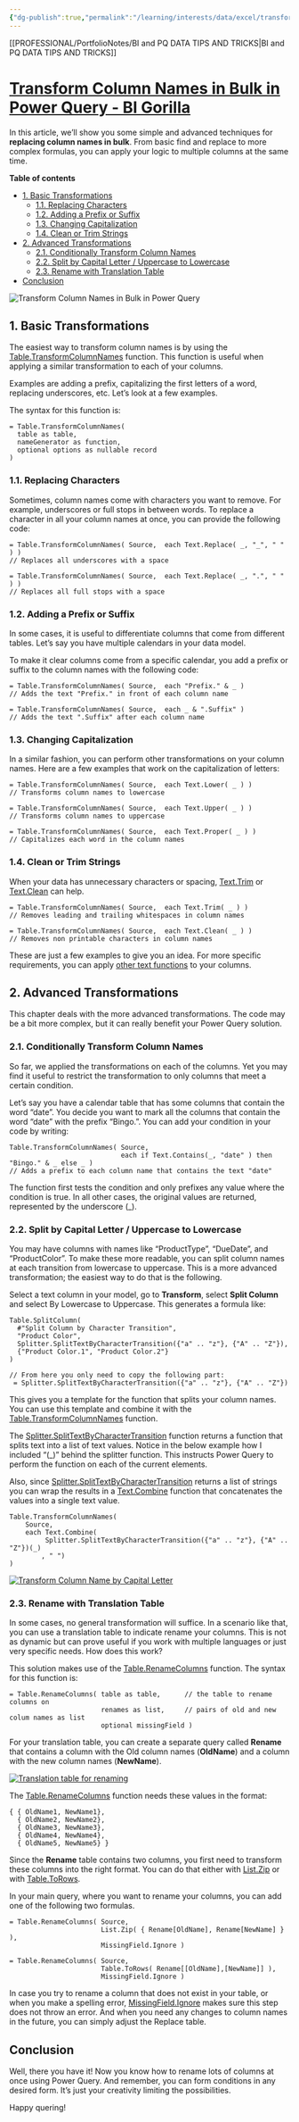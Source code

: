 ```yaml
---
{"dg-publish":true,"permalink":"/learning/interests/data/excel/transform-column-names-in-bulk-in-power-query-bi-gorilla/","tags":["Power_query","Data"],"noteIcon":""}
---
```


[[PROFESSIONAL/PortfolioNotes/BI and PQ DATA TIPS AND TRICKS\|BI and PQ DATA TIPS AND TRICKS]]
# [Transform Column Names in Bulk in Power Query - BI Gorilla](https://gorilla.bi/power-query/transform-column-names/)

In this article, we’ll show you some simple and advanced techniques for **replacing column names in bulk**. From basic find and replace to more complex formulas, you can apply your logic to multiple columns at the same time.

**Table of contents**

-   [1\. Basic Transformations](https://gorilla.bi/power-query/transform-column-names/#basic-transformations)
    -   [1.1. Replacing Characters](https://gorilla.bi/power-query/transform-column-names/#replacing-characters)
    -   [1.2. Adding a Prefix or Suffix](https://gorilla.bi/power-query/transform-column-names/#prefix-and-suffix)
    -   [1.3. Changing Capitalization](https://gorilla.bi/power-query/transform-column-names/#capitalization)
    -   [1.4. Clean or Trim Strings](https://gorilla.bi/power-query/transform-column-names/#clean-or-trim)
-   [2\. Advanced Transformations](https://gorilla.bi/power-query/transform-column-names/#advanced-transformations)
    -   [2.1. Conditionally Transform Column Names](https://gorilla.bi/power-query/transform-column-names/#conditionally-rename)
    -   [2.2. Split by Capital Letter / Uppercase to Lowercase](https://gorilla.bi/power-query/transform-column-names/#uppercase-to-lowercase)
    -   [2.3. Rename with Translation Table](https://gorilla.bi/power-query/transform-column-names/#custom-renaming)
-   [Conclusion](https://gorilla.bi/power-query/transform-column-names/#conclusion)

![Transform Column Names in Bulk in Power Query](Transform%20Column%20Names%20in%20Bulk%20in%20Power%20Query.webp)

## 1\. Basic Transformations

The easiest way to transform column names is by using the [Table.TransformColumnNames](https://powerquery.how/table-transformcolumnnames/) function. This function is useful when applying a similar transformation to each of your columns.

Examples are adding a prefix, capitalizing the first letters of a word, replacing underscores, etc. Let’s look at a few examples.

The syntax for this function is:

```
= Table.TransformColumnNames(
  table as table, 
  nameGenerator as function, 
  optional options as nullable record
)
```

### 1.1. Replacing Characters

Sometimes, column names come with characters you want to remove. For example, underscores or full stops in between words. To replace a character in all your column names at once, you can provide the following code:

```
= Table.TransformColumnNames( Source,  each Text.Replace( _, "_", " " ) )
// Replaces all underscores with a space

= Table.TransformColumnNames( Source,  each Text.Replace( _, ".", " " ) )
// Replaces all full stops with a space
```

### 1.2. Adding a Prefix or Suffix

In some cases, it is useful to differentiate columns that come from different tables. Let’s say you have multiple calendars in your data model.

To make it clear columns come from a specific calendar, you add a prefix or suffix to the column names with the following code:

```
= Table.TransformColumnNames( Source,  each "Prefix." & _ )
// Adds the text "Prefix." in front of each column name

= Table.TransformColumnNames( Source,  each _ & ".Suffix" )
// Adds the text ".Suffix" after each column name
```

### 1.3. Changing Capitalization

In a similar fashion, you can perform other transformations on your column names. Here are a few examples that work on the capitalization of letters:

```
= Table.TransformColumnNames( Source,  each Text.Lower( _ ) )
// Transforms column names to lowercase

= Table.TransformColumnNames( Source,  each Text.Upper( _ ) )
// Transforms column names to uppercase

= Table.TransformColumnNames( Source,  each Text.Proper( _ ) )
// Capitalizes each word in the column names
```

### 1.4. Clean or Trim Strings

When your data has unnecessary characters or spacing, [Text.Trim](https://powerquery.how/text-trim/) or [Text.Clean](https://powerquery.how/text-clean/) can help.

```
= Table.TransformColumnNames( Source,  each Text.Trim( _ ) )
// Removes leading and trailing whitespaces in column names

= Table.TransformColumnNames( Source,  each Text.Clean( _ ) )
// Removes non printable characters in column names
```

These are just a few examples to give you an idea. For more specific requirements, you can apply [other text functions](https://gorilla.bi/power-query/text-functions/) to your columns.

## 2\. Advanced Transformations

This chapter deals with the more advanced transformations. The code may be a bit more complex, but it can really benefit your Power Query solution.

### 2.1. Conditionally Transform Column Names

So far, we applied the transformations on each of the columns. Yet you may find it useful to restrict the transformation to only columns that meet a certain condition.

Let’s say you have a calendar table that has some columns that contain the word “date”. You decide you want to mark all the columns that contain the word “date” with the prefix “Bingo.”. You can add your condition in your code by writing:

```
Table.TransformColumnNames( Source,
                            each if Text.Contains(_, "date" ) then "Bingo." & _ else _ )
// Adds a prefix to each column name that contains the text "date" 
```

The function first tests the condition and only prefixes any value where the condition is true. In all other cases, the original values are returned, represented by the underscore (\_).

### 2.2. Split by Capital Letter / Uppercase to Lowercase

You may have columns with names like “ProductType”, “DueDate”, and “ProductColor”. To make these more readable, you can split column names at each transition from lowercase to uppercase. This is a more advanced transformation; the easiest way to do that is the following.

Select a text column in your model, go to **Transform**, select **Split Column** and select By Lowercase to Uppercase. This generates a formula like:

```
Table.SplitColumn(
  #"Split Column by Character Transition",
  "Product Color",
  Splitter.SplitTextByCharacterTransition({"a" .. "z"}, {"A" .. "Z"}),
  {"Product Color.1", "Product Color.2"}
)

// From here you only need to copy the following part: 
 = Splitter.SplitTextByCharacterTransition({"a" .. "z"}, {"A" .. "Z"})
```

This gives you a template for the function that splits your column names. You can use this template and combine it with the [Table.TransformColumnNames](https://powerquery.how/table-transformcolumnnames/) function.

The [Splitter.SplitTextByCharacterTransition](https://powerquery.how/splitter-splittextbycharactertransition/) function returns a function that splits text into a list of text values. Notice in the below example how I included “(\_)” behind the splitter function. This instructs Power Query to perform the function on each of the current elements.

Also, since [Splitter.SplitTextByCharacterTransition](https://powerquery.how/splitter-splittextbycharactertransition/) returns a list of strings you can wrap the results in a [Text.Combine](https://powerquery.how/text-combine/) function that concatenates the values into a single text value.

```
Table.TransformColumnNames(
    Source, 
    each Text.Combine(
         Splitter.SplitTextByCharacterTransition({"a" .. "z"}, {"A" .. "Z"})(_)
        , " ")
)
```

[![Transform Column Name by Capital Letter](Transform%20Column%20Name%20by%20Capital%20Letter.png)](https://gorilla.bi/wp-content/uploads/2022/07/Transform-Column-Names-Lowercase-to-Uppercase.png)

### 2.3. Rename with Translation Table

In some cases, no general transformation will suffice. In a scenario like that, you can use a translation table to indicate rename your columns. This is not as dynamic but can prove useful if you work with multiple languages or just very specific needs. How does this work?

This solution makes use of the [Table.RenameColumns](https://powerquery.how/table-renamecolumns/) function. The syntax for this function is:

```
= Table.RenameColumns( table as table,      // the table to rename columns on
                       renames as list,     // pairs of old and new colum names as list
                       optional missingField )
```

For your translation table, you can create a separate query called **Rename** that contains a column with the Old column names (**OldName**) and a column with the new column names (**NewName**).

[![Translation table for renaming](Translation%20table%20for%20renaming.png)](https://gorilla.bi/wp-content/uploads/2022/07/Translate-Table.png)

The [Table.RenameColumns](https://powerquery.how/table-renamecolumns/ "Table.RenameColumns") function needs these values in the format:

```
{ { OldName1, NewName1}, 
  { OldName2, NewName2}, 
  { OldName3, NewName3}, 
  { OldName4, NewName4}, 
  { OldName5, NewName5} } 
```

Since the **Rename** table contains two columns, you first need to transform these columns into the right format. You can do that either with [List.Zip](https://powerquery.how/list-zip/) or with [Table.ToRows](https://powerquery.how/table-torows/).

In your main query, where you want to rename your columns, you can add one of the following two formulas.

```
= Table.RenameColumns( Source,
                       List.Zip( { Rename[OldName], Rename[NewName] } ),
                       MissingField.Ignore )
 
= Table.RenameColumns( Source,
                       Table.ToRows( Rename[[OldName],[NewName]] ),
                       MissingField.Ignore )
```

In case you try to rename a column that does not exist in your table, or when you make a spelling error, [MissingField.Ignore](https://docs.microsoft.com/en-us/powerquery-m/missingfield-type) makes sure this step does not throw an error. And when you need any changes to column names in the future, you can simply adjust the Replace table.

## Conclusion

Well, there you have it! Now you know how to rename lots of columns at once using Power Query. And remember, you can form conditions in any desired form. It’s just your creativity limiting the possibilities.

Happy quering!